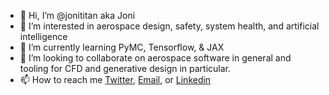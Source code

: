 - 👋 Hi, I’m @jonititan aka Joni 
- 👀 I’m interested in aerospace design, safety, system health, and artificial intelligence
- 🌱 I’m currently learning PyMC, Tensorflow, & JAX
- 💞️ I’m looking to collaborate on aerospace software in general and tooling for CFD and generative design in particular.
- 📫 How to reach me [Twitter](https://twitter.com/jonititan), [Email](mailto:j.g.pelham@cranfield.ac.uk), or [Linkedin](https://www.linkedin.com/in/jonigpelham/)

<!---
jonititan/jonititan is a ✨ special ✨ repository because its `README.md` (this file) appears on your GitHub profile.
You can click the Preview link to take a look at your changes.
--->

